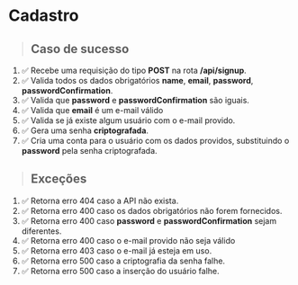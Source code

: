 # Cadastro

> ## Caso de sucesso

1. ✅ Recebe uma requisição do tipo **POST** na rota **/api/signup**.
2. ✅ Valida todos os dados obrigatórios **name**, **email**, **password**, **passwordConfirmation**.
3. ✅ Valida que **password** e **passwordConfirmation** são iguais.
4. ✅ Valida que **email** é um e-mail válido
5. ✅ Valida se já existe algum usuário com o e-mail provido.
6. ✅ Gera uma senha **criptografada**.
7. ✅ Cria uma conta para o usuário com os dados providos, substituindo o **password** pela senha criptografada.

> ## Exceções

1. ✅ Retorna erro 404 caso a API não exista.
2. ✅ Retorna erro 400 caso os dados obrigatórios não forem fornecidos.
3. ✅ Retorna erro 400 caso **password** e **passwordConfirmation** sejam diferentes.
4. ✅ Retorna erro 400 caso o e-mail provido não seja válido
5. ✅ Retorna erro 403 caso o e-mail já esteja em uso.
6. ✅ Retorna erro 500 caso a criptografia da senha falhe.
7. ✅ Retorna erro 500 caso a inserção do usuário falhe.
